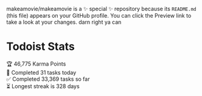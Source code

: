 makeamovie/makeamovie is a ✨ special ✨ repository because its `README.md` (this file) appears on your GitHub profile.
You can click the Preview link to take a look at your changes. darn right ya can

# Todoist Stats

<!-- TODO-IST:START -->
🏆  46,775 Karma Points           
🌸  Completed 31 tasks today           
✅  Completed 33,369 tasks so far           
⏳  Longest streak is 328 days
<!-- TODO-IST:END -->